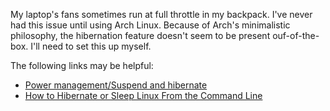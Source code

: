 My laptop's fans sometimes run at full throttle in my backpack. I've never had this issue until using Arch Linux. Because of Arch's minimalistic philosophy, the hibernation feature doesn't seem to be present ouf-of-the-box. I'll need to set this up myself. 

The following links may be helpful:
- [Power management/Suspend and hibernate](https://wiki.archlinux.org/title/Power_management/Suspend_and_hibernate)
- [How to Hibernate or Sleep Linux From the Command Line](https://www.howtogeek.com/devops/how-to-hibernate-or-sleep-linux-from-the-command-line/)
